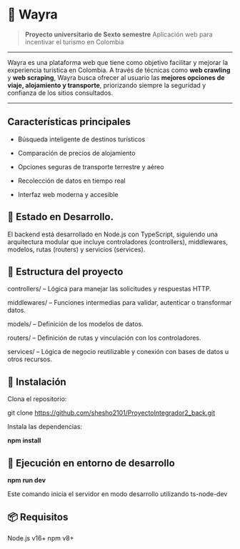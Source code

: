 # 🛫 Wayra

>  **Proyecto universitario de Sexto semestre**
> Aplicación web para incentivar el turismo en Colombia


---

Wayra es una plataforma web que tiene como objetivo facilitar y mejorar la experiencia turística en Colombia. A través de técnicas como **web crawling** y **web scraping**, Wayra busca ofrecer al usuario las **mejores opciones de viaje, alojamiento y transporte**, priorizando siempre la seguridad y confianza de los sitios consultados.

  
---
## Características principales

- Búsqueda inteligente de destinos turísticos

- Comparación de precios de alojamiento

- Opciones seguras de transporte terrestre y aéreo

- Recolección de datos en tiempo real

- Interfaz web moderna y accesible


## 🚧 Estado en Desarrollo.

El backend está desarrollado en Node.js con TypeScript, siguiendo una arquitectura modular que incluye controladores (controllers), middlewares, modelos, rutas (routers) y servicios (services).

## 📁 Estructura del proyecto
controllers/ – Lógica para manejar las solicitudes y respuestas HTTP.

middlewares/ – Funciones intermedias para validar, autenticar o transformar datos.

models/ – Definición de los modelos de datos.

routers/ – Definición de rutas y vinculación con los controladores.

services/ – Lógica de negocio reutilizable y conexión con bases de datos u otros recursos.

## 🚀 Instalación

Clona el repositorio:

git clone https://github.com/shesho2101/ProyectoIntegrador2_back.git

Instala las dependencias:

**npm install**

## 🧪 Ejecución en entorno de desarrollo

**npm run dev**

Este comando inicia el servidor en modo desarrollo utilizando ts-node-dev

## 📦 Requisitos
Node.js v16+
npm v8+